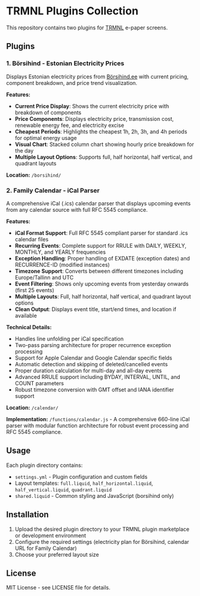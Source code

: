# TRMNL Plugins Collection

This repository contains two plugins for [TRMNL](https://usetrmnl.com) e-paper screens.

## Plugins

### 1. Börsihind - Estonian Electricity Prices

Displays Estonian electricity prices from [Börsihind.ee](https://börsihind.ee) with current pricing, component breakdown, and price trend visualization.

**Features:**
- **Current Price Display**: Shows the current electricity price with breakdown of components
- **Price Components**: Displays electricity price, transmission cost, renewable energy fee, and electricity excise
- **Cheapest Periods**: Highlights the cheapest 1h, 2h, 3h, and 4h periods for optimal energy usage
- **Visual Chart**: Stacked column chart showing hourly price breakdown for the day
- **Multiple Layout Options**: Supports full, half horizontal, half vertical, and quadrant layouts

**Location:** `/borsihind/`

### 2. Family Calendar - iCal Parser

A comprehensive iCal (.ics) calendar parser that displays upcoming events from any calendar source with full RFC 5545 compliance.

**Features:**
- **iCal Format Support**: Full RFC 5545 compliant parser for standard .ics calendar files
- **Recurring Events**: Complete support for RRULE with DAILY, WEEKLY, MONTHLY, and YEARLY frequencies
- **Exception Handling**: Proper handling of EXDATE (exception dates) and RECURRENCE-ID (modified instances)
- **Timezone Support**: Converts between different timezones including Europe/Tallinn and UTC
- **Event Filtering**: Shows only upcoming events from yesterday onwards (first 25 events)
- **Multiple Layouts**: Full, half horizontal, half vertical, and quadrant layout options
- **Clean Output**: Displays event title, start/end times, and location if available

**Technical Details:**
- Handles line unfolding per iCal specification
- Two-pass parsing architecture for proper recurrence exception processing
- Support for Apple Calendar and Google Calendar specific fields  
- Automatic detection and skipping of deleted/cancelled events
- Proper duration calculation for multi-day and all-day events
- Advanced RRULE support including BYDAY, INTERVAL, UNTIL, and COUNT parameters
- Robust timezone conversion with GMT offset and IANA identifier support

**Location:** `/calendar/`

**Implementation:** `/functions/calendar.js` - A comprehensive 660-line iCal parser with modular function architecture for robust event processing and RFC 5545 compliance.

## Usage

Each plugin directory contains:
- `settings.yml` - Plugin configuration and custom fields
- Layout templates: `full.liquid`, `half_horizontal.liquid`, `half_vertical.liquid`, `quadrant.liquid`
- `shared.liquid` - Common styling and JavaScript (borsihind only)

## Installation

1. Upload the desired plugin directory to your TRMNL plugin marketplace or development environment
2. Configure the required settings (electricity plan for Börsihind, calendar URL for Family Calendar)
3. Choose your preferred layout size

## License

MIT License - see LICENSE file for details.
